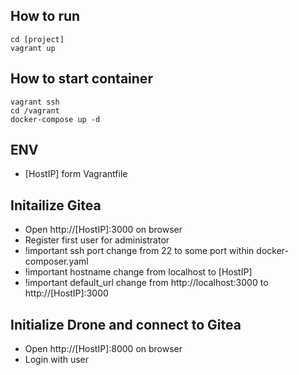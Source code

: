 ## How to run
```
cd [project]
vagrant up
```

## How to start container
```
vagrant ssh
cd /vagrant
docker-compose up -d
```

## ENV
- [HostIP] form Vagrantfile

## Initailize Gitea
- Open http://[HostIP]:3000 on browser
- Register first user for administrator
- !important ssh port change from 22 to some port within docker-composer.yaml
- !important hostname change from localhost to [HostIP]
- !important default_url change from http://localhost:3000 to http://[HostIP]:3000

## Initialize Drone and connect to Gitea
- Open http://[HostIP]:8000 on browser
- Login with user
